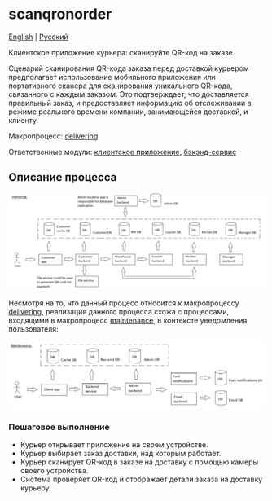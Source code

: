 # scanqronorder

[English](scanqronorder.md) | [Русский](scanqronorder.ru.md)

Клиентское приложение курьера: сканируйте QR-код на заказе.

Сценарий сканирования QR-кода заказа перед доставкой курьером предполагает использование мобильного приложения или портативного сканера для сканирования уникального QR-кода, связанного с каждым заказом.
Это подтверждает, что доставляется правильный заказ, и предоставляет информацию об отслеживании в режиме реального времени компании, занимающейся доставкой, и клиенту.

Макропроцесс: [delivering](../../macroprocesses/delivering.ru.md)

Ответственные модули: [клиентское приложение](../../frontend/courierclient.md), [бэкэнд-сервис](../../backend/courierbackend.md)

## Описание процесса

![delivering_overall](../../img/delivering_overall.png)

Несмотря на то, что данный процесс относится к макропроцессу [delivering](../../macroprocesses/delivering.ru.md), реализация данного процесса схожа с процессами, входящими в макропроцесс [maintenance](../../macroprocesses/maintenance.ru.md), в контексте уведомления пользователя:

![maintenance_overall](../../img/maintenance_overall.png)

### Пошаговое выполнение

- Курьер открывает приложение на своем устройстве.
- Курьер выбирает заказ доставки, над которым работает.
- Курьер сканирует QR-код в заказе на доставку с помощью камеры своего устройства.
- Система проверяет QR-код и отображает детали заказа на доставку курьеру.
